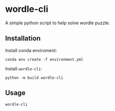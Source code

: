 # wordle-cli

A simple python script to help solve wordle puzzle.


## Installation

Install conda enviroment:

    conda env create -f environment.yml

Install `wordle-cli`:

    python -m build wordle-cli

## Usage

    wordle-cli
